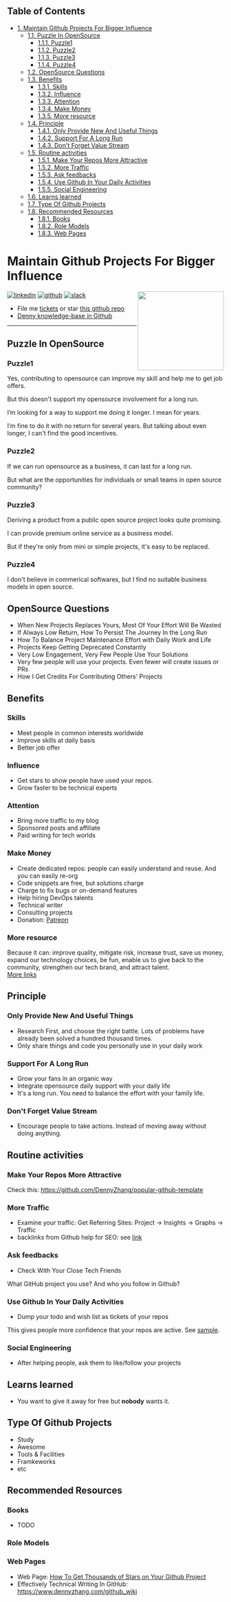 <div id="table-of-contents">
<h2>Table of Contents</h2>
<div id="text-table-of-contents">
<ul>
<li><a href="#sec-1">1. Maintain Github Projects For Bigger Influence</a>
<ul>
<li><a href="#sec-1-1">1.1. Puzzle In OpenSource</a>
<ul>
<li><a href="#sec-1-1-1">1.1.1. Puzzle1</a></li>
<li><a href="#sec-1-1-2">1.1.2. Puzzle2</a></li>
<li><a href="#sec-1-1-3">1.1.3. Puzzle3</a></li>
<li><a href="#sec-1-1-4">1.1.4. Puzzle4</a></li>
</ul>
</li>
<li><a href="#sec-1-2">1.2. OpenSource Questions</a></li>
<li><a href="#sec-1-3">1.3. Benefits</a>
<ul>
<li><a href="#sec-1-3-1">1.3.1. Skills</a></li>
<li><a href="#sec-1-3-2">1.3.2. Influence</a></li>
<li><a href="#sec-1-3-3">1.3.3. Attention</a></li>
<li><a href="#sec-1-3-4">1.3.4. Make Money</a></li>
<li><a href="#sec-1-3-5">1.3.5. More resource</a></li>
</ul>
</li>
<li><a href="#sec-1-4">1.4. Principle</a>
<ul>
<li><a href="#sec-1-4-1">1.4.1. Only Provide New And Useful Things</a></li>
<li><a href="#sec-1-4-2">1.4.2. Support For A Long Run</a></li>
<li><a href="#sec-1-4-3">1.4.3. Don't Forget Value Stream</a></li>
</ul>
</li>
<li><a href="#sec-1-5">1.5. Routine activities</a>
<ul>
<li><a href="#sec-1-5-1">1.5.1. Make Your Repos More Attractive</a></li>
<li><a href="#sec-1-5-2">1.5.2. More Traffic</a></li>
<li><a href="#sec-1-5-3">1.5.3. Ask feedbacks</a></li>
<li><a href="#sec-1-5-4">1.5.4. Use Github In Your Daily Activities</a></li>
<li><a href="#sec-1-5-5">1.5.5. Social Engineering</a></li>
</ul>
</li>
<li><a href="#sec-1-6">1.6. Learns learned</a></li>
<li><a href="#sec-1-7">1.7. Type Of Github Projects</a></li>
<li><a href="#sec-1-8">1.8. Recommended Resources</a>
<ul>
<li><a href="#sec-1-8-1">1.8.1. Books</a></li>
<li><a href="#sec-1-8-2">1.8.2. Role Models</a></li>
<li><a href="#sec-1-8-3">1.8.3. Web Pages</a></li>
</ul>
</li>
</ul>
</li>
</ul>
</div>
</div>


# Maintain Github Projects For Bigger Influence<a id="sec-1" name="sec-1"></a>

<a href="https://www.linkedin.com/in/dennyzhang001"><img src="https://www.dennyzhang.com/wp-content/uploads/sns/linkedin.png" alt="linkedin" /></a>
<a href="https://github.com/DennyZhang"><img src="https://www.dennyzhang.com/wp-content/uploads/sns/github.png" alt="github" /></a>
<a href="https://goo.gl/ozDDyL"><img src="https://www.dennyzhang.com/wp-content/uploads/sns/slack.png" alt="slack" /></a>
<a href="https://github.com/DennyZhang?tab=followers"><img align="right" width="200" height="183" src="https://www.dennyzhang.com/wp-content/uploads/denny/watermark/github.png" /></a>

-   File me [tickets](<https://github.com/DennyZhang/maintain-github-repos/issues>) or star [this github repo](<https://github.com/DennyZhang/maintain-github-repos>)
-   [Denny knowledge-base in Github](https://github.com/search?utf8=✓&q=topic%3Aknowledge-base+user%3ADennyZhang&type=Repositories)

---

## Puzzle In OpenSource<a id="sec-1-1" name="sec-1-1"></a>

### Puzzle1<a id="sec-1-1-1" name="sec-1-1-1"></a>

Yes, contributing to opensource can improve my skill and help me to get job offers.  

But this doesn't support my opensource involvement for a long run.  

I’m looking for a way to support me doing it longer. I mean for years.  

I’m fine to do it with no return for several years. But talking about even longer, I can't find the good incentives.  

### Puzzle2<a id="sec-1-1-2" name="sec-1-1-2"></a>

If we can run opensource as a business, it can last for a long run.  

But what are the opportunities for individuals or small teams in open source community?  

### Puzzle3<a id="sec-1-1-3" name="sec-1-1-3"></a>

Deriving a product from a public open source project looks quite promising.  

I can provide premium online service as a business model.  

But if they're only from mini or simple projects, it's easy to be replaced.  

### Puzzle4<a id="sec-1-1-4" name="sec-1-1-4"></a>

I don't believe in commerical softwares, but I find no suitable business models in open source.  

## OpenSource Questions<a id="sec-1-2" name="sec-1-2"></a>

-   When New Projects Replaces Yours, Most Of Your Effort Will Be Wasted
-   If Always Low Return, How To Persist The Journey In the Long Run
-   How To Balance Project Maintenance Effort with Daily Work and Life
-   Projects Keep Getting Deprecated Constantly
-   Very Low Engagement, Very Few People Use Your Solutions
-   Very few people will use your projects. Even fewer will create issues or PRs
-   How I Get Credits For Contributing Others' Projects

## Benefits<a id="sec-1-3" name="sec-1-3"></a>

### Skills<a id="sec-1-3-1" name="sec-1-3-1"></a>

-   Meet people in common interests worldwide
-   Improve skills at daily basis
-   Better job offer

### Influence<a id="sec-1-3-2" name="sec-1-3-2"></a>

-   Get stars to show people have used your repos.
-   Grow faster to be technical experts

### Attention<a id="sec-1-3-3" name="sec-1-3-3"></a>

-   Bring more traffic to my blog
-   Sponsored posts and affiliate
-   Paid writing for tech worlds

### Make Money<a id="sec-1-3-4" name="sec-1-3-4"></a>

-   Create dedicated repos: people can easily understand and reuse. And you can easily re-org
-   Code snippets are free, but solutions charge
-   Charge to fix bugs or on-demand features
-   Help hiring DevOps talents
-   Technical writer
-   Consulting projects
-   Donation: [Patreon](https://www.patreon.com)

### More resource<a id="sec-1-3-5" name="sec-1-3-5"></a>

Because it can: improve quality, mitigate risk, increase trust, save us money, expand our technology choices, be fun, enable us to give back to the community, strengthen our tech brand, and attract talent.  
[More links](https://github.com/zalando/zalando-howto-open-source)  

## Principle<a id="sec-1-4" name="sec-1-4"></a>

### Only Provide New And Useful Things<a id="sec-1-4-1" name="sec-1-4-1"></a>

-   Research First, and choose the right battle. Lots of problems have already been solved a hundred thousand times.
-   Only share things and code you personally use in your daily work

### Support For A Long Run<a id="sec-1-4-2" name="sec-1-4-2"></a>

-   Grow your fans in an organic way
-   Integrate opensource daily support with your daily life
-   It's a long run. You need to balance the effort with your family life.

### Don't Forget Value Stream<a id="sec-1-4-3" name="sec-1-4-3"></a>

-   Encourage people to take actions. Instead of moving away without doing anything.

## Routine activities<a id="sec-1-5" name="sec-1-5"></a>

### Make Your Repos More Attractive<a id="sec-1-5-1" name="sec-1-5-1"></a>

Check this: <https://github.com/DennyZhang/popular-github-template>  

### More Traffic<a id="sec-1-5-2" name="sec-1-5-2"></a>

-   Examine your traffic: Get Referring Sites: Project -> Insights -> Graphs -> Traffic
-   backlinks from Github help for SEO: see [link](https://www.quora.com/Do-backlinks-from-Github-help-for-SEO)

### Ask feedbacks<a id="sec-1-5-3" name="sec-1-5-3"></a>

-   Check With Your Close Tech Friends

What GitHub project you use? And who you follow in Github?  

### Use Github In Your Daily Activities<a id="sec-1-5-4" name="sec-1-5-4"></a>

-   Dump your todo and wish list as tickets of your repos

This gives people more confidence that your repos are active. See [sample](https://github.com/DennyZhang/maintain-github-repos/issues).  

### Social Engineering<a id="sec-1-5-5" name="sec-1-5-5"></a>

-   After helping people, ask them to like/follow your projects

## Learns learned<a id="sec-1-6" name="sec-1-6"></a>

-   You want to give it away for free but ****nobody**** wants it.

## Type Of Github Projects<a id="sec-1-7" name="sec-1-7"></a>

-   Study
-   Awesome
-   Tools & Facilities
-   Framkeworks
-   etc

## Recommended Resources<a id="sec-1-8" name="sec-1-8"></a>

### Books<a id="sec-1-8-1" name="sec-1-8-1"></a>

-   TODO

### Role Models<a id="sec-1-8-2" name="sec-1-8-2"></a>

### Web Pages<a id="sec-1-8-3" name="sec-1-8-3"></a>

-   Web Page: [How To Get Thousands of Stars on Your Github Project](https://blog.cwrichardkim.com/how-to-get-hundreds-of-stars-on-your-github-project-345b065e20a2)
-   Effectively Technical Writing In GitHub: <https://www.dennyzhang.com/github_wiki>